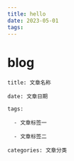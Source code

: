 ```yaml
---
title: hello
date: 2023-05-01
tags:
---
```

# blog
```
title: 文章名称

date: 文章日期

tags:

  - 文章标签一

  - 文章标签二

categories: 文章分类
```
